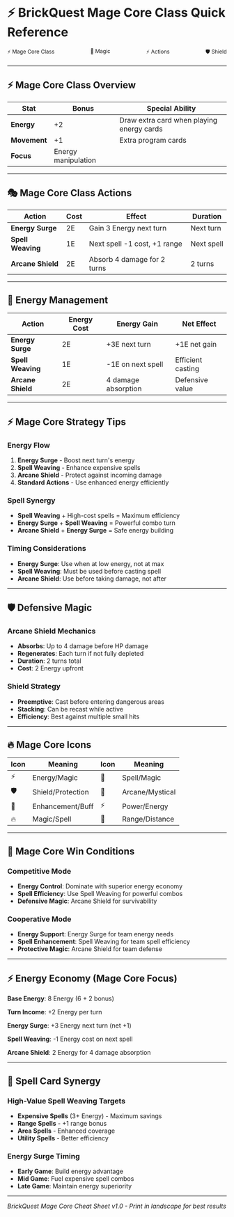 # ⚡ BrickQuest Mage Core Class Quick Reference

<div style="display: flex; justify-content: space-between; font-size: 12px; margin-bottom: 20px;">
  <div>⚡ Mage Core Class</div>
  <div>🔮 Magic</div>
  <div>⚡ Actions</div>
  <div>🛡️ Shield</div>
</div>

---

## ⚡ Mage Core Class Overview

| Stat | Bonus | Special Ability |
|------|-------|-----------------|
| **Energy** | +2 | Draw extra card when playing energy cards |
| **Movement** | +1 | Extra program cards |
| **Focus** | Energy manipulation | |

---

## 🎭 Mage Core Class Actions

| Action | Cost | Effect | Duration |
|--------|------|--------|----------|
| **Energy Surge** | 2E | Gain 3 Energy next turn | Next turn |
| **Spell Weaving** | 1E | Next spell -1 cost, +1 range | Next spell |
| **Arcane Shield** | 2E | Absorb 4 damage for 2 turns | 2 turns |

---

## 🔮 Energy Management

| Action | Energy Cost | Energy Gain | Net Effect |
|--------|--------------|-------------|------------|
| **Energy Surge** | 2E | +3E next turn | +1E net gain |
| **Spell Weaving** | 1E | -1E on next spell | Efficient casting |
| **Arcane Shield** | 2E | 4 damage absorption | Defensive value |

---

## ⚡ Mage Core Strategy Tips

### Energy Flow
1. **Energy Surge** - Boost next turn's energy
2. **Spell Weaving** - Enhance expensive spells
3. **Arcane Shield** - Protect against incoming damage
4. **Standard Actions** - Use enhanced energy efficiently

### Spell Synergy
- **Spell Weaving** + High-cost spells = Maximum efficiency
- **Energy Surge** + **Spell Weaving** = Powerful combo turn
- **Arcane Shield** + **Energy Surge** = Safe energy building

### Timing Considerations
- **Energy Surge**: Use when at low energy, not at max
- **Spell Weaving**: Must be used before casting spell
- **Arcane Shield**: Use before taking damage, not after

---

## 🛡️ Defensive Magic

### Arcane Shield Mechanics
- **Absorbs**: Up to 4 damage before HP damage
- **Regenerates**: Each turn if not fully depleted
- **Duration**: 2 turns total
- **Cost**: 2 Energy upfront

### Shield Strategy
- **Preemptive**: Cast before entering dangerous areas
- **Stacking**: Can be recast while active
- **Efficiency**: Best against multiple small hits

---

## 🔥 Mage Core Icons

| Icon | Meaning | Icon | Meaning |
|------|---------|------|---------|
| ⚡ | Energy/Magic | 🔮 | Spell/Magic |
| 🛡️ | Shield/Protection | 💫 | Arcane/Mystical |
| 🌟 | Enhancement/Buff | ⚡ | Power/Energy |
| 🔥 | Magic/Spell | 📡 | Range/Distance |

---

## 🎯 Mage Core Win Conditions

### Competitive Mode
- **Energy Control**: Dominate with superior energy economy
- **Spell Efficiency**: Use Spell Weaving for powerful combos
- **Defensive Magic**: Arcane Shield for survivability

### Cooperative Mode
- **Energy Support**: Energy Surge for team energy needs
- **Spell Enhancement**: Spell Weaving for team spell efficiency
- **Protective Magic**: Arcane Shield for team defense

---

## ⚡ Energy Economy (Mage Core Focus)

**Base Energy**: 8 Energy (6 + 2 bonus)

**Turn Income**: +2 Energy per turn

**Energy Surge**: +3 Energy next turn (net +1)

**Spell Weaving**: -1 Energy cost on next spell

**Arcane Shield**: 2 Energy for 4 damage absorption

---

## 🔮 Spell Card Synergy

### High-Value Spell Weaving Targets
- **Expensive Spells** (3+ Energy) - Maximum savings
- **Range Spells** - +1 range bonus
- **Area Spells** - Enhanced coverage
- **Utility Spells** - Better efficiency

### Energy Surge Timing
- **Early Game**: Build energy advantage
- **Mid Game**: Fuel expensive spell combos
- **Late Game**: Maintain energy superiority

---

*BrickQuest Mage Core Cheat Sheet v1.0 - Print in landscape for best results*
